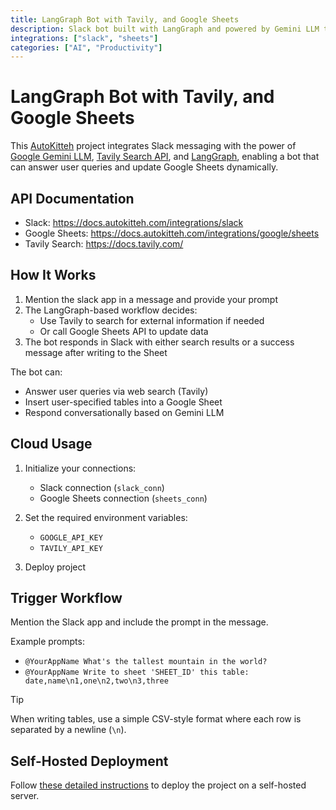 ```yaml
---
title: LangGraph Bot with Tavily, and Google Sheets
description: Slack bot built with LangGraph and powered by Gemini LLM that can search information and update Google Sheets
integrations: ["slack", "sheets"]
categories: ["AI", "Productivity"]
---
```


# LangGraph Bot with Tavily, and Google Sheets

This [AutoKitteh](https://github.com/autokitteh/autokitteh) project integrates Slack messaging with the power of [Google Gemini LLM](https://cloud.google.com/vertex-ai/docs/generative-ai/learn/models), [Tavily Search API](https://tavily.com), and [LangGraph](https://github.com/langchain-ai/langgraph), enabling a bot that can answer user queries and update Google Sheets dynamically.

## API Documentation

- Slack: https://docs.autokitteh.com/integrations/slack
- Google Sheets: https://docs.autokitteh.com/integrations/google/sheets
- Tavily Search: https://docs.tavily.com/

## How It Works

1. Mention the slack app in a message and provide your prompt
2. The LangGraph-based workflow decides:
   - Use Tavily to search for external information if needed
   - Or call Google Sheets API to update data
3. The bot responds in Slack with either search results or a success message after writing to the Sheet

The bot can:

- Answer user queries via web search (Tavily)
- Insert user-specified tables into a Google Sheet
- Respond conversationally based on Gemini LLM

## Cloud Usage

1. Initialize your connections:

   - Slack connection (`slack_conn`)
   - Google Sheets connection (`sheets_conn`)

2. Set the required environment variables:

   - `GOOGLE_API_KEY`
   - `TAVILY_API_KEY`

3. Deploy project

## Trigger Workflow

Mention the Slack app and include the prompt in the message.

Example prompts:

- `@YourAppName What's the tallest mountain in the world?`
- `@YourAppName Write to sheet 'SHEET_ID' this table: date,name\n1,one\n2,two\n3,three`

> [!TIP]
> When writing tables, use a simple CSV-style format where each row is separated by a newline (`\n`).

## Self-Hosted Deployment

Follow [these detailed instructions](https://docs.autokitteh.com/get_started/deployment) to deploy the project on a self-hosted server.
